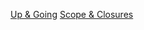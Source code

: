 [Up & Going](<../up & going/Study_Notes.md>)
[Scope & Closures](<../scope & closures/Study_Notes.md>)